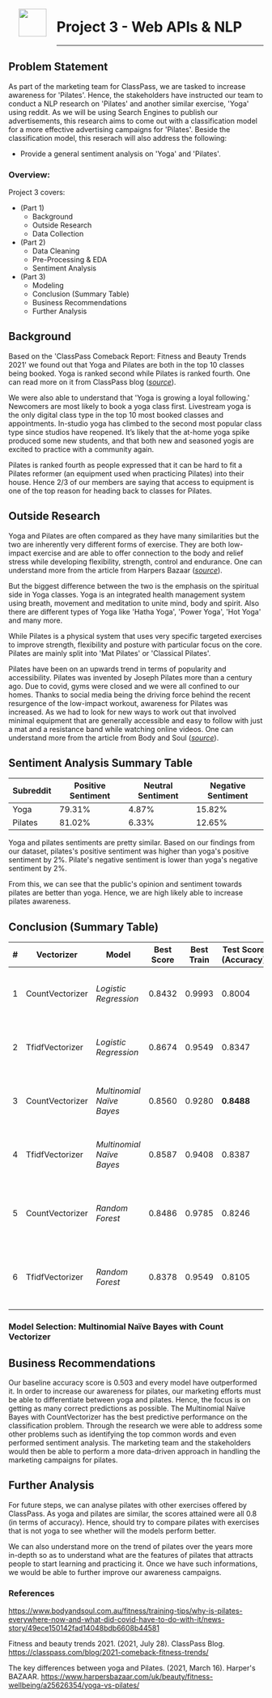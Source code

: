 <img src="http://imgur.com/1ZcRyrc.png" style="float: left; margin: 20px; height: 55px">

# Project 3 - Web APIs & NLP
---

## Problem Statement

As part of the marketing team for ClassPass, we are tasked to increase awareness for 'Pilates'. Hence, the stakeholders have instructed our team to conduct a NLP research on 'Pilates' and another similar exercise, 'Yoga' using reddit. As we will be using Search Engines to publish our advertisements, this research aims to come out with a classification model for a more effective advertising campaigns for 'Pilates'. Beside the classification model, this reserach will also address the following:

- Provide a general sentiment analysis on 'Yoga' and 'Pilates'.

### Overview:
Project 3 covers:
- (Part 1)
  - Background
  - Outside Research
  - Data Collection
- (Part 2)
  - Data Cleaning
  - Pre-Processing & EDA
  - Sentiment Analysis
- (Part 3)
  - Modeling
  - Conclusion (Summary Table)
  - Business Recommendations
  - Further Analysis

## Background

Based on the 'ClassPass Comeback Report: Fitness and Beauty Trends 2021' we found out that Yoga and Pilates are both in the top 10 classes being booked. Yoga is ranked second while Pilates is ranked fourth. One can read more on it from ClassPass blog ([*source*](https://classpass.com/blog/2021-comeback-fitness-trends/)).

We were also able to understand that 'Yoga is growing a loyal following.' Newcomers are most likely to book a yoga class first. Livestream yoga is the only digital class type in the top 10 most booked classes and appointments. In-studio yoga has climbed to the second most popular class type since studios have reopened. It’s likely that the at-home yoga spike produced some new students, and that both new and seasoned yogis are excited to practice with a community again.

Pilates is ranked fourth as people expressed that it can be hard to fit a Pilates reformer (an equipment used when practicing Pilates) into their house. Hence 2/3 of our members are saying that access to equipment is one of the top reason for heading back to classes for Pilates.

## Outside Research

Yoga and Pilates are often compared as they have many similarities but the two are inherently very different forms of exercise. They are both low-impact exercise and are able to offer connection to the body and relief stress while developing flexibility, strength, control and endurance. One can understand more from the article from Harpers Bazaar ([*source*](https://www.harpersbazaar.com/uk/beauty/fitness-wellbeing/a25626354/yoga-vs-pilates/)).

But the biggest difference between the two is the emphasis on the spiritual side in Yoga classes. Yoga is an integrated health management system using breath, movement and meditation to unite mind, body and spirit. Also there are different types of Yoga like 'Hatha Yoga', 'Power Yoga', 'Hot Yoga' and many more.

While Pilates is a physical system that uses very specific targeted exercises to improve strength, flexibility and posture with particular focus on the core. Pilates are mainly split into 'Mat Pilates' or 'Classical Pilates'.

Pilates have been on an upwards trend in terms of popularity and accessibility. Pilates was invented by Joseph Pilates more than a century ago. Due to covid, gyms were closed and we were all confined to our homes. Thanks to social media being the driving force behind the recent resurgence of the low-impact workout, awareness for Pilates was increased. As we had to look for new ways to work out that involved minimal equipment that are generally accessible and easy to follow with just a mat and a resistance band while watching online videos. One can understand more from the article from Body and Soul ([*source*](https://www.bodyandsoul.com.au/fitness/training-tips/why-is-pilates-everywhere-now-and-what-did-covid-have-to-do-with-it/news-story/49ece150142fad14048bdb6608b44581)).

## Sentiment Analysis Summary Table

| **Subreddit** | **Positive Sentiment** | **Neutral Sentiment** | **Negative Sentiment** |
|---------------|------------------------|-----------------------|------------------------|
| Yoga          | 79.31%                 | 4.87%                 | 15.82%                 |
| Pilates       | 81.02%                 | 6.33%                 | 12.65%                 |

Yoga and pilates sentiments are pretty similar. Based on our findings from our dataset, pilates's positive sentiment was higher than yoga's positive sentiment by 2%. Pilate's negative sentiment is lower than yoga's negative sentiment by 2%.

From this, we can see that the public's opinion and sentiment towards pilates are better than yoga. Hence, we are high likely able to increase pilates awareness.

## Conclusion (Summary Table)

| # | **Vectorizer**  | **Model**                 | **Best Score** | **Best Train** | **Test Score (Accuracy)** | **Test Score (Sensitivity)** | **Best Parameters**                                                                        |
|---|-----------------|---------------------------|----------------|----------------|---------------------------|------------------------------|--------------------------------------------------------------------------------------------|
| 1 | CountVectorizer | _Logistic Regression_     | 0.8432         | 0.9993         | 0.8004                    | 0.8032                       | cvec__max_df: 0.85 cvec__max_features: 5000 cvec__min_df: 3 cvec__ngram_range: (1, 2)      |
| 2 | TfidfVectorizer | _Logistic Regression_     | 0.8674         | 0.9549         | 0.8347                    | 0.8193                       | tvec__max_df: 0.8 tvec__max_features: 2500 tvec__min_df: 3 tvec__ngram_range: (1, 2)       |
| 3 | CountVectorizer | _Multinomial Naïve Bayes_ | 0.8560         | 0.9280         | **0.8488**                    | 0.8594                       | cvec__max_df: 0.85 cvec__max_features: 2500 cvec__min_df: 3 cvec__ngram_range: (1, 2)      |
| 4 | TfidfVectorizer | _Multinomial Naïve Bayes_ | 0.8587         | 0.9408         | 0.8387                    | 0.8514                       | tvec__max_df: 0.8 tvec__max_features: 2500 tvec__min_df: 3 tvec__ngram_range: (1, 2)       |
| 5 | CountVectorizer | _Random Forest_           | 0.8486         | 0.9785         | 0.8246                    | 0.8153                       | rf__max_depth: None rf__min_samples_leaf: 2 rf__min_samples_split: 5 rf__n_estimators: 150 |
| 6 | TfidfVectorizer | _Random Forest_           | 0.8378         | 0.9549         | 0.8105                    | 0.8112                       | rf__max_depth: None rf__min_samples_leaf: 4 rf__min_samples_split: 2 rf__n_estimators: 200 |

### Model Selection: Multinomial Naïve Bayes with Count Vectorizer

## Business Recommendations

Our baseline accuracy score is 0.503 and every model have outperformed it. In order to increase our awareness for pilates, our marketing efforts must be able to differentiate between yoga and pilates. Hence, the focus is on getting as many correct predictions as possible. The Multinomial Naïve Bayes with CountVectorizer has the best predictive performance on the classification problem. Through the research we were able to address some other problems such as identifying the top common words and even performed sentiment analysis. The marketing team and the stakeholders would then be able to perform a more data-driven approach in handling the marketing campaigns for pilates.

## Further Analysis

For future steps, we can analyse pilates with other exercises offered by ClassPass. As yoga and pilates are similar, the scores attained were all 0.8 (in terms of accuracy). Hence, should try to compare pilates with exercises that is not yoga to see whether will the models perform better.

We can also understand more on the trend of pilates over the years more in-depth so as to understand what are the features of pilates that attracts people to start learning and practicing it. Once we have such informations, we would be able to further improve our awareness campaigns.

### References

https://www.bodyandsoul.com.au/fitness/training-tips/why-is-pilates-everywhere-now-and-what-did-covid-have-to-do-with-it/news-story/49ece150142fad14048bdb6608b44581

Fitness and beauty trends 2021. (2021, July 28). ClassPass Blog. https://classpass.com/blog/2021-comeback-fitness-trends/

The key differences between yoga and Pilates. (2021, March 16). Harper's BAZAAR. https://www.harpersbazaar.com/uk/beauty/fitness-wellbeing/a25626354/yoga-vs-pilates/